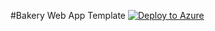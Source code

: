 #Bakery Web App Template [![Deploy to Azure](http://azuredeploy.net/deploybutton.png)](https://azuredeploy.net/)